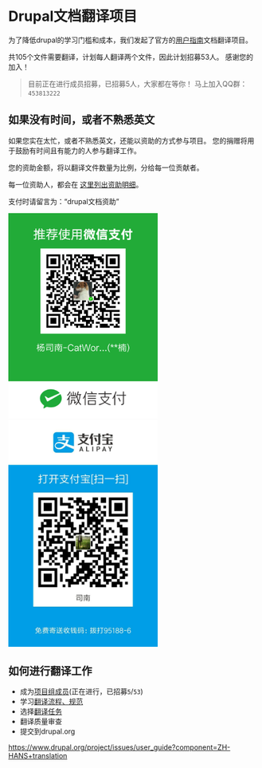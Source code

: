 # Drupal文档翻译项目

为了降低drupal的学习门槛和成本，我们发起了官方的[用户指南](https://www.drupal.org/zh-hans/docs/user_guide/zh-hans/index.html)文档翻译项目。

共105个文件需要翻译，计划每人翻译两个文件，因此计划招募53人。
感谢您的加入！

> 目前正在进行成员招募，已招募5人，大家都在等你！
马上加入QQ群：`453813222`

## 如果没有时间，或者不熟悉英文
如果您实在太忙，或者不熟悉英文，还能以资助的方式参与项目。
您的捐赠将用于鼓励有时间且有能力的人参与翻译工作。

您的资助金额，将以翻译文件数量为比例，分给每一位贡献者。

每一位资助人，都会在 [这里列出资助明细](money-contrib-detail.md)。

支付时请留言为：“drupal文档资助”

<img width="300" src="wechat.png"></img>
<img width="300" src="alipay.jpg"></img>

## 如何进行翻译工作

- 成为[项目组成员](members.md)(正在进行，已招募`5`/`53`)
- 学习[翻译流程、规范](workflow-and-tools.md)
- 选择[翻译任务](task-assign.md)
- 翻译质量审查
- 提交到drupal.org


https://www.drupal.org/project/issues/user_guide?component=ZH-HANS+translation


